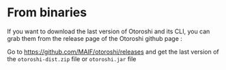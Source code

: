 # From binaries

If you want to download the last version of Otoroshi and its CLI, you can grab them from the release page of the Otoroshi github page :

Go to https://github.com/MAIF/otoroshi/releases and get the last version of the `otoroshi-dist.zip` file or `otoroshi.jar` file
